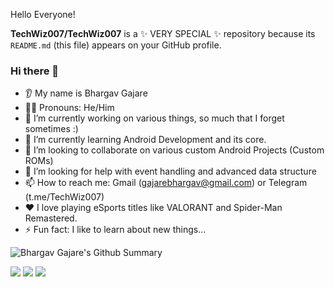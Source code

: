 Hello Everyone!

**TechWiz007/TechWiz007** is a ✨ VERY SPECIAL ✨ repository because its `README.md` (this file) appears on your GitHub profile.

### Hi there 👋
* 👂 My name is Bhargav Gajare
* 👨‍🦱 Pronouns: He/Him
* 🔭 I’m currently working on various things, so much that I forget sometimes :)
* 🌱 I’m currently learning Android Development and its core.
* 🤝 I’m looking to collaborate on various custom Android Projects (Custom ROMs)
* 🤔 I’m looking for help with event handling and advanced data structure
* 📫 How to reach me: Gmail (gajarebhargav@gmail.com) or Telegram (t.me/TechWiz007)
* ❤️ I love playing eSports titles like VALORANT and Spider-Man Remastered.
* ⚡ Fun fact: I like to learn about new things...

![Bhargav Gajare's Github Summary](https://github-profile-summary-cards.vercel.app/api/cards/profile-details?username=TechWiz007&theme=vue)

<img src="https://github-readme-streak-stats.herokuapp.com/?user=TechWiz007"/>

<img src="https://github-readme-stats.vercel.app/api?username=TechWiz007&show_icons=true&theme=dark"/>

<img src="https://github-readme-stats.vercel.app/api/top-langs?username=TechWiz007"/>
